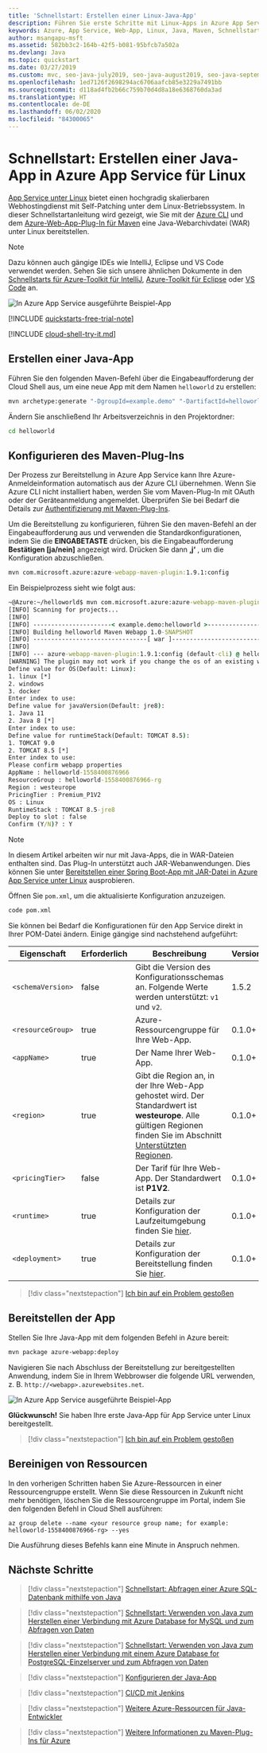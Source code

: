 ```yaml
---
title: 'Schnellstart: Erstellen einer Linux-Java-App'
description: Führen Sie erste Schritte mit Linux-Apps in Azure App Service aus, indem Sie Ihre erste Java-App in einem Linux-Container in App Service bereitstellen.
keywords: Azure, App Service, Web-App, Linux, Java, Maven, Schnellstart
author: msangapu-msft
ms.assetid: 582bb3c2-164b-42f5-b081-95bfcb7a502a
ms.devlang: Java
ms.topic: quickstart
ms.date: 03/27/2019
ms.custom: mvc, seo-java-july2019, seo-java-august2019, seo-java-september2019
ms.openlocfilehash: 1ed7126f2698294ac6706aafcb85e3229a7491bb
ms.sourcegitcommit: d118ad4fb2b66c759b70d4d8a18e6368760da3ad
ms.translationtype: HT
ms.contentlocale: de-DE
ms.lasthandoff: 06/02/2020
ms.locfileid: "84300065"
---
```

# <a name="quickstart-create-a-java-app-on-azure-app-service-on-linux"></a>Schnellstart: Erstellen einer Java-App in Azure App Service für Linux

[App Service unter Linux](app-service-linux-intro.md) bietet einen hochgradig skalierbaren Webhostingdienst mit Self-Patching unter dem Linux-Betriebssystem. In dieser Schnellstartanleitung wird gezeigt, wie Sie mit der [Azure CLI](https://docs.microsoft.com/cli/azure/get-started-with-azure-cli) und dem [Azure-Web-App-Plug-In für Maven](https://github.com/Microsoft/azure-maven-plugins/tree/develop/azure-webapp-maven-plugin) eine Java-Webarchivdatei (WAR) unter Linux bereitstellen.

> [!NOTE]
>
> Dazu können auch gängige IDEs wie IntelliJ, Eclipse und VS Code verwendet werden. Sehen Sie sich unsere ähnlichen Dokumente in den [Schnellstarts für Azure-Toolkit für IntelliJ](/java/azure/intellij/azure-toolkit-for-intellij-create-hello-world-web-app), [Azure-Toolkit für Eclipse](/java/azure/eclipse/azure-toolkit-for-eclipse-create-hello-world-web-app) oder [VS Code](https://code.visualstudio.com/docs/java/java-webapp) an.
>
![In Azure App Service ausgeführte Beispiel-App](media/quickstart-java/java-hello-world-in-browser-azure-app-service.png)

[!INCLUDE [quickstarts-free-trial-note](../../../includes/quickstarts-free-trial-note.md)]

[!INCLUDE [cloud-shell-try-it.md](../../../includes/cloud-shell-try-it.md)]

## <a name="create-a-java-app"></a>Erstellen einer Java-App

Führen Sie den folgenden Maven-Befehl über die Eingabeaufforderung der Cloud Shell aus, um eine neue App mit dem Namen `helloworld` zu erstellen:

```bash
mvn archetype:generate "-DgroupId=example.demo" "-DartifactId=helloworld" "-DarchetypeArtifactId=maven-archetype-webapp" -Dversion=1.0-SNAPSHOT
```
Ändern Sie anschließend Ihr Arbeitsverzeichnis in den Projektordner:

```bash
cd helloworld
```

## <a name="configure-the-maven-plugin"></a>Konfigurieren des Maven-Plug-Ins

Der Prozess zur Bereitstellung in Azure App Service kann Ihre Azure-Anmeldeinformation automatisch aus der Azure CLI übernehmen. Wenn Sie Azure CLI nicht installiert haben, werden Sie vom Maven-Plug-In mit OAuth oder der Geräteanmeldung angemeldet. Überprüfen Sie bei Bedarf die Details zur [Authentifizierung mit Maven-Plug-Ins](https://github.com/microsoft/azure-maven-plugins/wiki/Authenticatio).

Um die Bereitstellung zu konfigurieren, führen Sie den maven-Befehl an der Eingabeaufforderung aus und verwenden die Standardkonfigurationen, indem Sie die **EINGABETASTE** drücken, bis die Eingabeaufforderung **Bestätigen [ja/nein]** angezeigt wird. Drücken Sie dann **‚j‘** , um die Konfiguration abzuschließen. 
```cmd
mvn com.microsoft.azure:azure-webapp-maven-plugin:1.9.1:config
```
Ein Beispielprozess sieht wie folgt aus:

```cmd
~@Azure:~/helloworld$ mvn com.microsoft.azure:azure-webapp-maven-plugin:1.9.1:config
[INFO] Scanning for projects...
[INFO]
[INFO] ----------------------< example.demo:helloworld >-----------------------
[INFO] Building helloworld Maven Webapp 1.0-SNAPSHOT
[INFO] --------------------------------[ war ]---------------------------------
[INFO]
[INFO] --- azure-webapp-maven-plugin:1.9.1:config (default-cli) @ helloworld ---
[WARNING] The plugin may not work if you change the os of an existing webapp.
Define value for OS(Default: Linux):
1. linux [*]
2. windows
3. docker
Enter index to use:
Define value for javaVersion(Default: jre8):
1. Java 11
2. Java 8 [*]
Enter index to use:
Define value for runtimeStack(Default: TOMCAT 8.5):
1. TOMCAT 9.0
2. TOMCAT 8.5 [*]
Enter index to use:
Please confirm webapp properties
AppName : helloworld-1558400876966
ResourceGroup : helloworld-1558400876966-rg
Region : westeurope
PricingTier : Premium_P1V2
OS : Linux
RuntimeStack : TOMCAT 8.5-jre8
Deploy to slot : false
Confirm (Y/N)? : Y
```

> [!NOTE]
> In diesem Artikel arbeiten wir nur mit Java-Apps, die in WAR-Dateien enthalten sind. Das Plug-In unterstützt auch JAR-Webanwendungen. Dies können Sie unter [Bereitstellen einer Spring Boot-App mit JAR-Datei in Azure App Service unter Linux](https://docs.microsoft.com/java/azure/spring-framework/deploy-spring-boot-java-app-with-maven-plugin?toc=%2fazure%2fapp-service%2fcontainers%2ftoc.json) ausprobieren.

Öffnen Sie `pom.xml`, um die aktualisierte Konfiguration anzuzeigen.

```bash
code pom.xml
```

Sie können bei Bedarf die Konfigurationen für den App Service direkt in Ihrer POM-Datei ändern. Einige gängige sind nachstehend aufgeführt:

 Eigenschaft | Erforderlich | Beschreibung | Version
---|---|---|---
`<schemaVersion>` | false | Gibt die Version des Konfigurationsschemas an. Folgende Werte werden unterstützt: `v1` und `v2`. | 1.5.2
`<resourceGroup>` | true | Azure-Ressourcengruppe für Ihre Web-App. | 0.1.0+
`<appName>` | true | Der Name Ihrer Web-App. | 0.1.0+
`<region>` | true | Gibt die Region an, in der Ihre Web-App gehostet wird. Der Standardwert ist **westeurope**. Alle gültigen Regionen finden Sie im Abschnitt [Unterstützten Regionen](/java/api/overview/azure/maven/azure-webapp-maven-plugin/readme). | 0.1.0+
`<pricingTier>` | false | Der Tarif für Ihre Web-App. Der Standardwert ist **P1V2**.| 0.1.0+
`<runtime>` | true | Details zur Konfiguration der Laufzeitumgebung finden Sie [hier](/java/api/overview/azure/maven/azure-webapp-maven-plugin/readme). | 0.1.0+
`<deployment>` | true | Details zur Konfiguration der Bereitstellung finden Sie [hier](/java/api/overview/azure/maven/azure-webapp-maven-plugin/readme). | 0.1.0+

> [!div class="nextstepaction"]
> [Ich bin auf ein Problem gestoßen](https://www.research.net/r/javae2e?tutorial=app-service-linux-quickstart&step=config)

## <a name="deploy-the-app"></a>Bereitstellen der App

Stellen Sie Ihre Java-App mit dem folgenden Befehl in Azure bereit:

```bash
mvn package azure-webapp:deploy
```

Navigieren Sie nach Abschluss der Bereitstellung zur bereitgestellten Anwendung, indem Sie in Ihrem Webbrowser die folgende URL verwenden, z. B. `http://<webapp>.azurewebsites.net`. 

![In Azure App Service ausgeführte Beispiel-App](media/quickstart-java/java-hello-world-in-browser-azure-app-service.png)

**Glückwunsch!** Sie haben Ihre erste Java-App für App Service unter Linux bereitgestellt.

> [!div class="nextstepaction"]
> [Ich bin auf ein Problem gestoßen](https://www.research.net/r/javae2e?tutorial=app-service-linux-quickstart&step=deploy)

## <a name="clean-up-resources"></a>Bereinigen von Ressourcen

In den vorherigen Schritten haben Sie Azure-Ressourcen in einer Ressourcengruppe erstellt. Wenn Sie diese Ressourcen in Zukunft nicht mehr benötigen, löschen Sie die Ressourcengruppe im Portal, indem Sie den folgenden Befehl in Cloud Shell ausführen:

```azurecli-interactive
az group delete --name <your resource group name; for example: helloworld-1558400876966-rg> --yes
```

Die Ausführung dieses Befehls kann eine Minute in Anspruch nehmen.

## <a name="next-steps"></a>Nächste Schritte

> [!div class="nextstepaction"]
> [Schnellstart: Abfragen einer Azure SQL-Datenbank mithilfe von Java](/azure/sql-database/sql-database-connect-query-java?toc=%2Fazure%2Fjava%2Ftoc.json)

> [!div class="nextstepaction"]
> [Schnellstart: Verwenden von Java zum Herstellen einer Verbindung mit Azure Database for MySQL und zum Abfragen von Daten](/azure/mysql/connect-java)

> [!div class="nextstepaction"]
> [Schnellstart: Verwenden von Java zum Herstellen einer Verbindung mit einem Azure Database for PostgreSQL-Einzelserver und zum Abfragen von Daten](/azure/postgresql/connect-java)

> [!div class="nextstepaction"]
> [Konfigurieren der Java-App](configure-language-java.md)

> [!div class="nextstepaction"]
> [CI/CD mit Jenkins](/azure/jenkins/deploy-jenkins-app-service-plugin)

> [!div class="nextstepaction"]
> [Weitere Azure-Ressourcen für Java-Entwickler](/java/azure/)

> [!div class="nextstepaction"]
> [Weitere Informationen zu Maven-Plug-Ins für Azure](https://github.com/microsoft/azure-maven-plugins)
